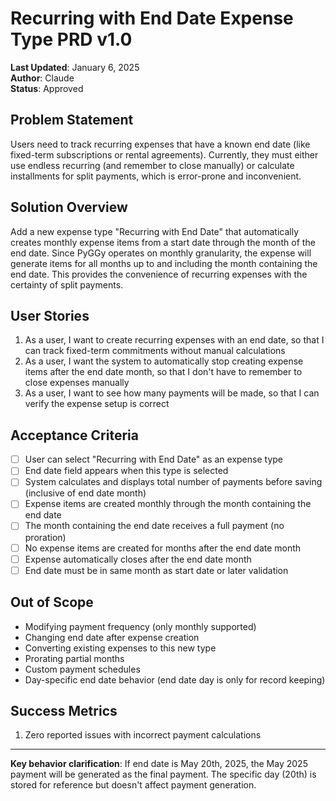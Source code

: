 # Recurring with End Date Expense Type PRD v1.0

**Last Updated**: January 6, 2025  
**Author**: Claude  
**Status**: Approved

## Problem Statement
Users need to track recurring expenses that have a known end date (like fixed-term subscriptions or rental agreements). Currently, they must either use endless recurring (and remember to close manually) or calculate installments for split payments, which is error-prone and inconvenient.

## Solution Overview
Add a new expense type "Recurring with End Date" that automatically creates monthly expense items from a start date through the month of the end date. Since PyGGy operates on monthly granularity, the expense will generate items for all months up to and including the month containing the end date. This provides the convenience of recurring expenses with the certainty of split payments.

## User Stories
1. As a user, I want to create recurring expenses with an end date, so that I can track fixed-term commitments without manual calculations
2. As a user, I want the system to automatically stop creating expense items after the end date month, so that I don't have to remember to close expenses manually
3. As a user, I want to see how many payments will be made, so that I can verify the expense setup is correct

## Acceptance Criteria
- [ ] User can select "Recurring with End Date" as an expense type
- [ ] End date field appears when this type is selected
- [ ] System calculates and displays total number of payments before saving (inclusive of end date month)
- [ ] Expense items are created monthly through the month containing the end date
- [ ] The month containing the end date receives a full payment (no proration)
- [ ] No expense items are created for months after the end date month
- [ ] Expense automatically closes after the end date month
- [ ] End date must be in same month as start date or later validation

## Out of Scope
- Modifying payment frequency (only monthly supported)
- Changing end date after expense creation
- Converting existing expenses to this new type
- Prorating partial months
- Custom payment schedules
- Day-specific end date behavior (end date day is only for record keeping)

## Success Metrics
1. Zero reported issues with incorrect payment calculations

---

**Key behavior clarification**: If end date is May 20th, 2025, the May 2025 payment will be generated as the final payment. The specific day (20th) is stored for reference but doesn't affect payment generation.